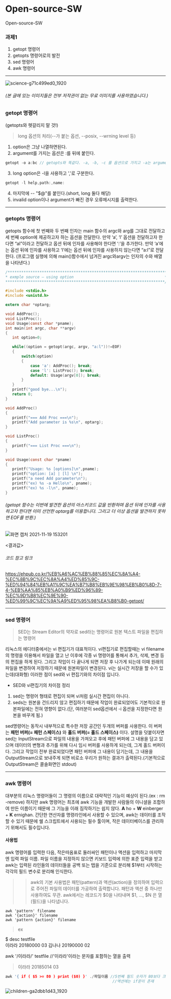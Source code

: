 # Open-source-SW
Open-source-SW
### 과제1

1) getopt 명령어
2) getopts 명령어로의 발전
3) sed 명령어
4) awk 명령어
---

![science-g71c499ed0_1920](https://user-images.githubusercontent.com/86939460/142568721-c38e99ee-e605-4074-8112-eb313f434945.jpg)
###### (본 글에 있는 이미지들은 전부 저작권이 없는 무료 이미지를 사용하였습니다.)

### getopt 명령어
(getopts와 헷갈리지 말 것!)

> long 옵션의 처리(--가 붙는 옵션, --posix, --wrning level 등)

1) option은 그냥 나열하면된다.
2) argument를 가지는 옵션은 :를 뒤에 붙인다.
```c
getopt -o a:bc // getopts와 똑같다. -a, -b, -c 를 옵션으로 가지고 -a는 argument가 있다는 뜻.
```
3) long option은 -l을 사용하고 ','로 구분한다.
```c
getopt -l help,path:,name:
```

4) 마지막에 -- "$@"를 붙인다.(short, long 둘다 해당)
5) invalid option이나 argument가 빠진 경우 오류메시지를 출력한다.

***

### getopts 명령어

getopts 함수에 첫 번째와 두 번째 인자는 main 함수의 argc와 arg를 그대로 전달하고 세 번째 option에 제공하고자 하는 옵션을 전달한다. 만약 ‘a’, ‘l’ 옵션을 전달하고자 한다면 “al”이라고 전달하고 옵션 뒤에 인자를 사용해야 한다면 ‘:’을 추가한다. 만약 ‘a’에는 옵션 뒤에 인자를 사용하고 ‘l’에는 옵션 뒤에 인자를 사용하지 않는다면 “a:l”로 전달한다.
(프로그램 실행에 의해 main()함수에서 넘겨진 argc와argv는 인자의 수와 배열을 나타낸다.)

 ```c
 /**********************************************************************
 * exmple source – using option                                        *
**********************************************************************/
 
#include <stdio.h>
#include <unistd.h>
 
extern char *optarg;
 
void AddProc();
void ListProc();
void Usage(const char *pname);
int main(int argc, char **argv)
{
    int option=0;
 
    while((option = getopt(argc, argv, "a:l"))!=EOF)
    {
        switch(option)
        {
            case 'a': AddProc(); break;
            case 'l': ListProc(); break;
            default: Usage(argv[0]); break;
        }
    }
    printf("good bye...\n");
    return 0;
}
 
void AddProc()
{
    printf("=== Add Proc ===\n");
    printf("Add parameter is %s\n", optarg);
}
 
void ListProc()
{
    printf("=== List Proc ===\n");
}
 
void Usage(const char *pname)
{
    printf("Usage: %s [options]\n",pname);
    printf("option: [a] | [l] \n");
    printf("a need Add parameter\n");
    printf("ex) %s -a Hello\n", pname);
    printf("ex) %s -l\n", pname);
}
 ```
###### (getopt 함수는 이번에 발견한 옵션의 아스키코드 값을 반환하며 옵션 뒤에 인자를 사용하고자 한다면 이미 선언한 optarg를 이용합니다. 그리고 더 이상 옵션을 발견하지 못하면 EOF를 반환.)

![화면 캡처 2021-11-19 153201](https://user-images.githubusercontent.com/86939460/142576179-3c3f2635-cfb8-47f8-b128-63b35b4a4856.png)

<결과값>

###### 코드 참고 링크
<https://ehpub.co.kr/%EB%A6%AC%EB%88%85%EC%8A%A4-%EC%8B%9C%EC%8A%A4%ED%85%9C-%ED%94%84%EB%A1%9C%EA%B7%B8%EB%9E%98%EB%B0%8D-7-4-%EB%AA%85%EB%A0%B9%ED%96%89-%EC%9D%B8%EC%9E%90-%ED%99%9C%EC%9A%A9%ED%95%98%EA%B8%B0-getopt/>


***

### sed 명령어
> SED는 Stream Editor의 약자로 sed라는 명령어로 원본 텍스트 파일을 편집하는 명령어

리눅스의 에디터중에서는 vi 편집기가 대표적이다. vi편집기로 편집할때는 vi filename의 명령을 이용해서 파일을 열고 난 이후에 각종 vi 명령어를 통해서 추가, 삭제, 변경 등의 편집을 하게 된다. 그리고 작업이 다 끝나게 되면 저장 후 나가게 되는데 이때 원래의 파일을 변경하여 저장하기 때문에 원본파일이 변경된다. vi는 실시간 저장을 할 수가 있는데(대화형) 이러한 점이 sed와 vi 편집기와의 차이점 입니다.

 * SED와 vi편집기의 차이점 정리
1. sed는 명령어 형태로 편집이 되며 vi처럼 실시간 편집이 아니다.
2. seds는 원본을 건드리지 않고 편집하기 때문에 작업이 완료되었어도 기본적으로 원본파일에는 전혀 영향이 없다.(단, 여러분이 sed옵션에서 -i 옵션을 지정한다면 원본을 바꾸게 됨.)

sed명령어는 동작시 내부적으로 특수한 저장 공간인 두개의 버퍼를 사용한다. 이 버퍼는 __패턴 버퍼(= 패턴 스페이스)__ 와 __홀드 버퍼(= 홀드 스페이스)__ 이다.
설명을 덧붙이자면 sed는 InputStream으로 파일의 내용을 가져오고 후에 패턴 버퍼에 그 내용을 담고 있으며 데이터의 변형과 추가를 위해 다시 임시 버퍼를 사용하게 되는데, 그게 홀드 버퍼이다. 그리고 작업이 전부 완료되었다면 패턴 버퍼에 그 내용이 담기는데, 그 내용을 OutputStream으로 보내주게 되면 비로소 우리가 원하는 결과가 출력된다.(기본적으로 OutputStream은 콜솔화면인 stdout)

***

### awk 명령어
대부분의 리눅스 명령어들이 그 명령의 이름으로 대략적인 기능이 예상이 된다.(ex : rm -remove) 하지만 awk 명령어는 최초에 awk 기능을 개발한 사람들의 이니셜을 조합하여 만든 이름이기 때문에 그 기능을 이래 짐작하기는 쉽지 않다.
__A__ ho + __W__ einberger + __K__ ernighan. 
간단한 연산자를 명령라인에서 사용할 수 있으며, awk는 데이터를 조작할 수 있기 때문에 쉘 스크립트에서 사용되는 필수 툴이며, 작은 데이터베이스를 관리하기 위해서도 필수입니다.

#### 사용법
awk 명령어를 입력한 다음, 작은따옴표로 둘러싸인 패턴이나 액션을 입력하고 마지막엔 입력 파일 이름. 파일 이름을 지정하지 않으면 키보드 입력에 의한 표준 입력을 받고 awk는 입력된 라인들의 데이터들을 공백 또는 탭을 기준으로 분리해 $1부터 시작하는 각각의 필드 변수로 분리해 인식한다. 


>> awk의 기본 사용법은 패턴(pattern)과 액션(action)을 정의하여 입력으로 주어진 파일의 데이터를 가공하여 출력합니다. 패턴과 액션 중 하나만 사용하여도 무관.
>> awk에서는 레코드가 $0을 나타내며 $1, ..., $N 은 열(필드)을 나타냅니다.

```
awk 'pattern' filename
awk '{action}' filename
awk 'pattern {action}' filename
```
> ex

$ desc testfile  
이라라 20180000 03
김나나 20190000 02

awk '/이라라/' testfile  //'이라라'이라는 문자를 포함하는 열을 출력
> 이라라	20185014	03

```C
awk '{ if ( $5 >= 80 ) print ($0) }' ./파일이름 //5번째 필드 숫자가 80보다 크거나 같으면 출력
                                               //액션에는 if문이 존재
```


![children-ga2dbb1d43_1920](https://user-images.githubusercontent.com/86939460/142583293-2869ddde-0ae7-4777-96fb-31ab6640197f.jpg)
